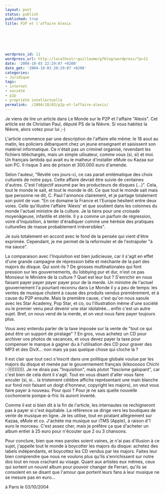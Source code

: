 ```yaml
---
layout: post
status: publish
published: true
title: P2P et l'affaire Alexis

  
  



wordpress_id: 11
wordpress_url: http://localhost/~guillaume/gfblog/wordpress/?p=11
date: '2004-10-03 22:29:07 +0200'
date_gmt: '2004-10-03 20:29:07 +0200'
categories:
- Juridique
tags:
- internet
- société
- p2p
- propriété intellectuelle
permalink:  /2004/10/03/p2p-et-laffaire-alexis/
---
```

<p>Je viens de lire un article dans Le Monde sur le P2P et l'affaire &quot;Alexis&quot;. Cet article est de Christian Paul, d&eacute;put&eacute; PS de la Ni&egrave;vre. Si vous habitez la Ni&egrave;vre, alors votez pour lui ;-)</p>
<p>L'article commence par une description de l'affaire elle m&ecirc;me: le 18 aout au matin, les policiers d&eacute;barquent chez un jeune enseignant et saisissent son mat&eacute;riel informatique. Ce n'&eacute;tait pas un criminel organis&eacute;, revendant les fichiers t&eacute;l&eacute;charg&eacute;s, mais un simple uilisateur, comme vous (si, si) et moi. Un fran&ccedil;ais lambda qui avait eu le malheur d'installer eMule ou Kazaa sur son PC. Il risque 3 ans de prison et 300.000 euro d'amende.</p>
<p>Selon l'auteur, &quot;R&eacute;v&eacute;l&eacute; ces jours-ci, ce cas parait eml&eacute;matique des choix culturels de notre pays. Cette affaire devrait &ecirc;tre suivie de centaines d'autres. C'est l'objectif assum&eacute; par les producteurs de disques (...)&quot;. Cela, tout le monde le sait, et tout le monde le dit. Ce que tout le monde sait mais que personne ne dit, C. Paul l'annonce clairement, et je partage totalement son point de vue: &quot;En ce domaine la France et l'Europe h&eacute;sitent entre deux voies. Celle qu'illustre l'affaire 'Alexis' et que soutient dans les colonnes du monde l'actuel ministre de la culture. Je la tiens pour une croisade moyen&acirc;geuse, infantile et st&eacute;rile. Il y a comme un parfum de r&eacute;gression, voire d'Inquisition, &agrave; tenter d'&eacute;radiquer comme une h&eacute;r&eacute;sie des pratiques culturelles de masse probablement irr&eacute;versibles&quot;.</p>
<p>Je suis totalement en accord avec le fond de la pens&eacute;e qui vient d'&ecirc;tre exprim&eacute;e. Cependant, je me permet de la reformuler et de l'extrapoler &quot;&agrave; ma sauce&quot;.</p>
<p>La comparaison avec l'Inquisition est bien judicieuse, car il s'agit en effet d'une grande campagne de r&eacute;pression b&ecirc;te et m&eacute;chante de la part des majors du disque. Qui sont-ils ? De grosses multinationales qui font pression sur les gouvernements, du lobbying pur et dur, n'est ce pas Monsieur le Ministre de la culture ? Quel est leur but ? S'enrichir en nous faisant payer payer payer payer pour de la merde. Un ministre de l'actuel gouvernement l'a pourtant reconnu dans Le Monde il y a peu de temps: les ventes de musique chutent &agrave; cause des produits vendus premi&egrave;rement, et &agrave; cause du P2P ensuite. Mais la premi&egrave;re cause, c'est qu'on nous saoule avec les Star Academy, Pop Star, et co, ou l'illustration m&ecirc;me d'une soci&eacute;t&eacute; ou le premier venu peut devenir une star idolatr&eacute;e... enfin c'est un autre sujet. Bref, on nous vend de la merde, et on veut nous faire payer toujours plus.</p>
<p>Vous avez entendu parler de la taxe impos&eacute;e sur la vente de &quot;tout ce qui peut &ecirc;tre un support de piratage&quot; ? En gros, vous achetez un CD pour archiver vos photos de vacances, et vous devez payer la taxe pour compenser le manque &agrave; gagner du &agrave; l'utilisation des CD pour graver des MP3 et des DivX... non mais ya pas quelque chose qui cloche l&agrave; ?</p>
<p>Il est clair que tout ceci s'inscrit dans une politique globale voulue par les majors du disque et men&eacute;e par le gouvernement fran&ccedil;ais (kikoooooo Chichi :-)))))))))). Je ne dirais pas &quot;Inquisition&quot;, mais plutot &quot;fascisme galopant&quot;, car c'est bien de cela dont il s'agit. Tout en vous disant d'aller vous faire enculer (si, si... la tristement c&eacute;l&egrave;bre affiche repr&eacute;sentant une main blanche sur fond noir faisant un doigt d'honneur, copyright les majors), on veut vous faire payer &agrave; nouveau. Pour quoi ? Pour je ne sais quelle nouvelle cochonnerie pompe-&agrave;-fric ils auront invent&eacute;.</p>
<p>Comme il est si bien dit &agrave; la fin de l'article, les internautes ne rechigneront pas &agrave; payer si c'est &eacute;quitable. La r&eacute;f&eacute;rence se dirige vers les boutiques de vente de musique en ligne. Je les utilise, tout en piratant all&egrave;grement sur Kazaa, eMule et co. J'ach&egrave;te ma musique sur iTMS (Apple), &agrave; raison d'1 euro le morceau. C'est assez cher, mais je pr&eacute;f&egrave;re &ccedil;a que d'acheter un album entier &agrave; 25 euro pour n'&eacute;couter que 2 ou 3 chansons.</p>
<p>Pour conclure, bien que mes paroles soient vaines, je n'ai pas d'illusion &agrave; ce sujet, j'appelle tout le monde &agrave; boycotter les majors du disque: achetez des labels ind&eacute;pendants, et boycottez les CD vendus par les majors. Faites leur bien comprendre que nous ne voulons plus qu'ils s'enrichissent sur notre dos tout en nous crachant au visage. Quant aux artistes eux m&ecirc;mes, ceux qui sortent un nouvel album pour pouvoir changer de Ferrari, qu'ils se consolent en se disant que l'amour que  portent leurs fans &agrave; leur musique ne se mesure pas en euro...</p>
<p>
&agrave; Paris le 03/10/2004</p>
